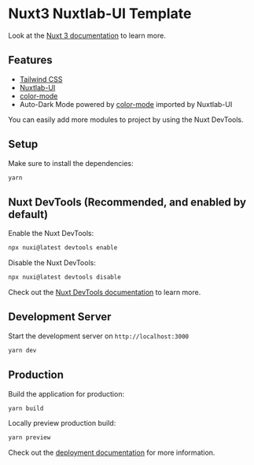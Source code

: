 # Nuxt3 Nuxtlab-UI Template

Look at the [Nuxt 3 documentation](https://nuxt.com/docs/getting-started/introduction) to learn more.

## Features
- [Tailwind CSS](https://tailwindcss.com/)
- [Nuxtlab-UI](ui.nuxtlabs.com)
- [color-mode](color-mode.nuxtjs.org)
- Auto-Dark Mode powered by [color-mode](color-mode.nuxtjs.org) imported by Nuxtlab-UI

You can easily add more modules to project by using the Nuxt DevTools.

## Setup

Make sure to install the dependencies:
```bash
yarn
```

## Nuxt DevTools (Recommended, and enabled by default)
Enable the Nuxt DevTools:
```bash
npx nuxi@latest devtools enable
```
Disable the Nuxt DevTools:

```bash
npx nuxi@latest devtools disable
```
Check out the [Nuxt DevTools documentation](https://devtools.nuxtjs.org/guide) to learn more.

## Development Server

Start the development server on `http://localhost:3000`
```bash
yarn dev
```

## Production
Build the application for production:

```bash
yarn build
```

Locally preview production build:
```bash
yarn preview
```

Check out the [deployment documentation](https://nuxt.com/docs/getting-started/deployment) for more information.
